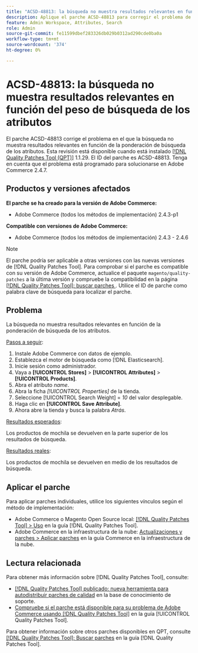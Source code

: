 ```yaml
---
title: "ACSD-48813: la búsqueda no muestra resultados relevantes en función del peso de búsqueda de los atributos"
description: Aplique el parche ACSD-48813 para corregir el problema de Adobe Commerce en el que la búsqueda no muestra resultados relevantes en función de la ponderación de búsqueda de los atributos.
feature: Admin Workspace, Attributes, Search
role: Admin
source-git-commit: fe11599dbef283326db029b0312ad290cde0ba0a
workflow-type: tm+mt
source-wordcount: '374'
ht-degree: 0%

---
```


# ACSD-48813: la búsqueda no muestra resultados relevantes en función del peso de búsqueda de los atributos

El parche ACSD-48813 corrige el problema en el que la búsqueda no muestra resultados relevantes en función de la ponderación de búsqueda de los atributos. Esta revisión está disponible cuando está instalado [[!DNL Quality Patches Tool (QPT)]](https://experienceleague.adobe.com/en/docs/commerce-knowledge-base/kb/announcements/commerce-announcements/magento-quality-patches-released-new-tool-to-self-serve-quality-patches) 1.1.29. El ID del parche es ACSD-48813. Tenga en cuenta que el problema está programado para solucionarse en Adobe Commerce 2.4.7.

## Productos y versiones afectados

**El parche se ha creado para la versión de Adobe Commerce:**

* Adobe Commerce (todos los métodos de implementación) 2.4.3-p1

**Compatible con versiones de Adobe Commerce:**

* Adobe Commerce (todos los métodos de implementación) 2.4.3 - 2.4.6

>[!NOTE]
>
>El parche podría ser aplicable a otras versiones con las nuevas versiones de [!DNL Quality Patches Tool]. Para comprobar si el parche es compatible con su versión de Adobe Commerce, actualice el paquete `magento/quality-patches` a la última versión y compruebe la compatibilidad en la página [[!DNL Quality Patches Tool]: buscar parches ](https://experienceleague.adobe.com/tools/commerce-quality-patches/index.html). Utilice el ID de parche como palabra clave de búsqueda para localizar el parche.

## Problema

La búsqueda no muestra resultados relevantes en función de la ponderación de búsqueda de los atributos.

<u>Pasos a seguir</u>:

1. Instale Adobe Commerce con datos de ejemplo.
1. Establezca el motor de búsqueda como [!DNL Elasticsearch].
1. Inicie sesión como administrador.
1. Vaya a **[!UICONTROL Stores]** > **[!UICONTROL Attributes]** > **[!UICONTROL Products]**.
1. Abra el atributo *name*.
1. Abra la ficha *[!UICONTROL Properties]* de la tienda.
1. Seleccione [!UICONTROL Search Weight] = *10* del valor desplegable.
1. Haga clic en **[!UICONTROL Save Attribute]**.
1. Ahora abre la tienda y busca la palabra *Atrás*.

<u>Resultados esperados</u>:

Los productos de mochila se devuelven en la parte superior de los resultados de búsqueda.

<u>Resultados reales</u>:

Los productos de mochila se devuelven en medio de los resultados de búsqueda.

## Aplicar el parche

Para aplicar parches individuales, utilice los siguientes vínculos según el método de implementación:

* Adobe Commerce o Magento Open Source local: [[!DNL Quality Patches Tool] > Uso](/help/tools/quality-patches-tool/usage.md) en la guía [!DNL Quality Patches Tool].
* Adobe Commerce en la infraestructura de la nube: [Actualizaciones y parches > Aplicar parches](https://experienceleague.adobe.com/docs/commerce-cloud-service/user-guide/develop/upgrade/apply-patches.html) en la guía Commerce en la infraestructura de la nube.

## Lectura relacionada

Para obtener más información sobre [!DNL Quality Patches Tool], consulte:

* [[!DNL Quality Patches Tool] publicado: nueva herramienta para autodistribuir parches de calidad](https://experienceleague.adobe.com/en/docs/commerce-knowledge-base/kb/announcements/commerce-announcements/magento-quality-patches-released-new-tool-to-self-serve-quality-patches) en la base de conocimiento de soporte.
* [Compruebe si el parche está disponible para su problema de Adobe Commerce usando [!DNL Quality Patches Tool]](/help/tools/quality-patches-tool/patches-available-in-qpt/check-patch-for-magento-issue-with-magento-quality-patches.md) en la guía [!UICONTROL Quality Patches Tool].


Para obtener información sobre otros parches disponibles en QPT, consulte [[!DNL Quality Patches Tool]: Buscar parches](https://experienceleague.adobe.com/tools/commerce-quality-patches/index.html) en la guía [!DNL Quality Patches Tool].
